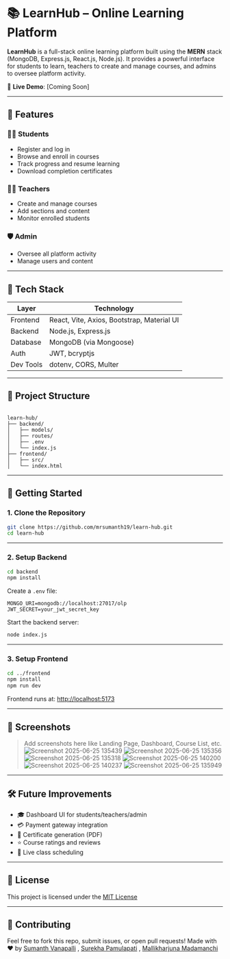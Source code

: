 # 📚 LearnHub – Online Learning Platform

**LearnHub** is a full-stack online learning platform built using the **MERN** stack (MongoDB, Express.js, React.js, Node.js). It provides a powerful interface for students to learn, teachers to create and manage courses, and admins to oversee platform activity.

🔗 **Live Demo**: [Coming Soon]

---

## 🚀 Features

### 👨‍🎓 Students
- Register and log in
- Browse and enroll in courses
- Track progress and resume learning
- Download completion certificates

### 👨‍🏫 Teachers
- Create and manage courses
- Add sections and content
- Monitor enrolled students

### 🛡️ Admin
- Oversee all platform activity
- Manage users and content

---

## 🧰 Tech Stack

| Layer       | Technology                            |
|-------------|----------------------------------------|
| Frontend    | React, Vite, Axios, Bootstrap, Material UI |
| Backend     | Node.js, Express.js                   |
| Database    | MongoDB (via Mongoose)                |
| Auth        | JWT, bcryptjs                         |
| Dev Tools   | dotenv, CORS, Multer                  |

---

## 📁 Project Structure

```

learn-hub/
├── backend/
│   ├── models/
│   ├── routes/
│   ├── .env
│   └── index.js
├── frontend/
│   ├── src/
│   └── index.html

````

---

## 🔧 Getting Started

### 1. Clone the Repository

```bash
git clone https://github.com/mrsumanth19/learn-hub.git
cd learn-hub
````

---

### 2. Setup Backend

```bash
cd backend
npm install
```

Create a `.env` file:

```env
MONGO_URI=mongodb://localhost:27017/olp
JWT_SECRET=your_jwt_secret_key
```

Start the backend server:

```bash
node index.js
```

---

### 3. Setup Frontend

```bash
cd ../frontend
npm install
npm run dev
```

Frontend runs at: [http://localhost:5173](http://localhost:5173)

---

## 📸 Screenshots

> Add screenshots here like Landing Page, Dashboard, Course List, etc.
![Screenshot 2025-06-25 135439](https://github.com/user-attachments/assets/846806ec-3879-4d1b-a082-b6746d0ed486)
![Screenshot 2025-06-25 135356](https://github.com/user-attachments/assets/6c379c01-ee04-483d-b403-0320b4e91f22)
![Screenshot 2025-06-25 135318](https://github.com/user-attachments/assets/a14eb3f9-d4be-41ed-973d-be9859f938e2)
> ![Screenshot 2025-06-25 140200](https://github.com/user-attachments/assets/a8e30a41-1353-46fa-bcf7-fe42113ea929)
![Screenshot 2025-06-25 140237](https://github.com/user-attachments/assets/3d6afcff-a9ca-499e-8519-dfc094936ab2)
![Screenshot 2025-06-25 135949](https://github.com/user-attachments/assets/18bca558-cbf4-4948-83fc-400f7c733304)


---

## 🛠 Future Improvements

* 🎓 Dashboard UI for students/teachers/admin
* 💳 Payment gateway integration
* 🧾 Certificate generation (PDF)
* ⭐ Course ratings and reviews
* 📅 Live class scheduling

---

## 📜 License

This project is licensed under the [MIT License](LICENSE)

---

## 🙌 Contributing

Feel free to fork this repo, submit issues, or open pull requests!
Made with ❤️ by [Sumanth Vanapalli](https://github.com/mrsumanth19) , [Surekha Pamulapati](https://github.com/surekhapamulapati) , [Mallikharjuna Madamanchi](chowdharymallikarjun@gmail.com)


